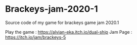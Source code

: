 # Brackeys-jam-2020-1
Source code of my game for brackeys game jam 2020.1

Play the game : https://alvian-eka.itch.io/dual-ship
Jam Page : https://itch.io/jam/brackeys-5
